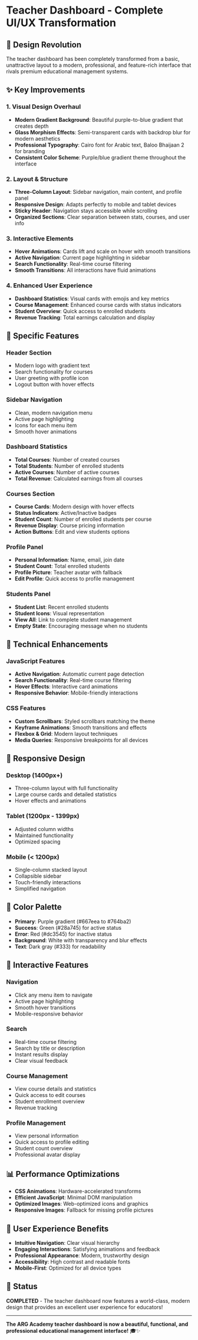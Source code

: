 # Teacher Dashboard - Complete UI/UX Transformation

## 🎨 **Design Revolution**

The teacher dashboard has been completely transformed from a basic, unattractive layout to a modern, professional, and feature-rich interface that rivals premium educational management systems.

## ✨ **Key Improvements**

### **1. Visual Design Overhaul**
- **Modern Gradient Background**: Beautiful purple-to-blue gradient that creates depth
- **Glass Morphism Effects**: Semi-transparent cards with backdrop blur for modern aesthetics
- **Professional Typography**: Cairo font for Arabic text, Baloo Bhaijaan 2 for branding
- **Consistent Color Scheme**: Purple/blue gradient theme throughout the interface

### **2. Layout & Structure**
- **Three-Column Layout**: Sidebar navigation, main content, and profile panel
- **Responsive Design**: Adapts perfectly to mobile and tablet devices
- **Sticky Header**: Navigation stays accessible while scrolling
- **Organized Sections**: Clear separation between stats, courses, and user info

### **3. Interactive Elements**
- **Hover Animations**: Cards lift and scale on hover with smooth transitions
- **Active Navigation**: Current page highlighting in sidebar
- **Search Functionality**: Real-time course filtering
- **Smooth Transitions**: All interactions have fluid animations

### **4. Enhanced User Experience**
- **Dashboard Statistics**: Visual cards with emojis and key metrics
- **Course Management**: Enhanced course cards with status indicators
- **Student Overview**: Quick access to enrolled students
- **Revenue Tracking**: Total earnings calculation and display

## 🎯 **Specific Features**

### **Header Section**
- Modern logo with gradient text
- Search functionality for courses
- User greeting with profile icon
- Logout button with hover effects

### **Sidebar Navigation**
- Clean, modern navigation menu
- Active page highlighting
- Icons for each menu item
- Smooth hover animations

### **Dashboard Statistics**
- **Total Courses**: Number of created courses
- **Total Students**: Number of enrolled students
- **Active Courses**: Number of active courses
- **Total Revenue**: Calculated earnings from all courses

### **Courses Section**
- **Course Cards**: Modern design with hover effects
- **Status Indicators**: Active/Inactive badges
- **Student Count**: Number of enrolled students per course
- **Revenue Display**: Course pricing information
- **Action Buttons**: Edit and view students options

### **Profile Panel**
- **Personal Information**: Name, email, join date
- **Student Count**: Total enrolled students
- **Profile Picture**: Teacher avatar with fallback
- **Edit Profile**: Quick access to profile management

### **Students Panel**
- **Student List**: Recent enrolled students
- **Student Icons**: Visual representation
- **View All**: Link to complete student management
- **Empty State**: Encouraging message when no students

## 🚀 **Technical Enhancements**

### **JavaScript Features**
- **Active Navigation**: Automatic current page detection
- **Search Functionality**: Real-time course filtering
- **Hover Effects**: Interactive card animations
- **Responsive Behavior**: Mobile-friendly interactions

### **CSS Features**
- **Custom Scrollbars**: Styled scrollbars matching the theme
- **Keyframe Animations**: Smooth transitions and effects
- **Flexbox & Grid**: Modern layout techniques
- **Media Queries**: Responsive breakpoints for all devices

## 📱 **Responsive Design**

### **Desktop (1400px+)**
- Three-column layout with full functionality
- Large course cards and detailed statistics
- Hover effects and animations

### **Tablet (1200px - 1399px)**
- Adjusted column widths
- Maintained functionality
- Optimized spacing

### **Mobile (< 1200px)**
- Single-column stacked layout
- Collapsible sidebar
- Touch-friendly interactions
- Simplified navigation

## 🎨 **Color Palette**
- **Primary**: Purple gradient (#667eea to #764ba2)
- **Success**: Green (#28a745) for active status
- **Error**: Red (#dc3545) for inactive status
- **Background**: White with transparency and blur effects
- **Text**: Dark gray (#333) for readability

## 🔧 **Interactive Features**

### **Navigation**
- Click any menu item to navigate
- Active page highlighting
- Smooth hover transitions
- Mobile-responsive behavior

### **Search**
- Real-time course filtering
- Search by title or description
- Instant results display
- Clear visual feedback

### **Course Management**
- View course details and statistics
- Quick access to edit courses
- Student enrollment overview
- Revenue tracking

### **Profile Management**
- View personal information
- Quick access to profile editing
- Student count overview
- Professional avatar display

## 📊 **Performance Optimizations**
- **CSS Animations**: Hardware-accelerated transforms
- **Efficient JavaScript**: Minimal DOM manipulation
- **Optimized Images**: Web-optimized icons and graphics
- **Responsive Images**: Fallback for missing profile pictures

## 🎉 **User Experience Benefits**
- **Intuitive Navigation**: Clear visual hierarchy
- **Engaging Interactions**: Satisfying animations and feedback
- **Professional Appearance**: Modern, trustworthy design
- **Accessibility**: High contrast and readable fonts
- **Mobile-First**: Optimized for all device types

## 🚀 **Status**
**COMPLETED** - The teacher dashboard now features a world-class, modern design that provides an excellent user experience for educators!

---

**The ARG Academy teacher dashboard is now a beautiful, functional, and professional educational management interface!** 🎓✨ 